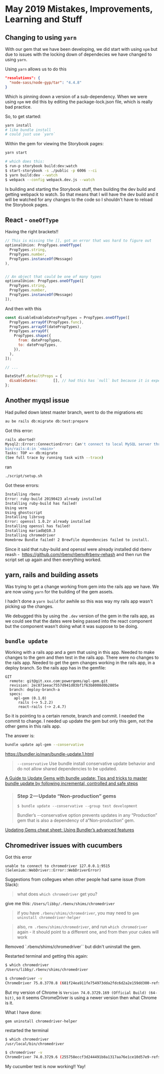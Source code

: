 # May 2019 Mistakes, Improvements, Learning and Stuff

## Changing to using `yarn`

With our gem that we have been developing, we did start with using `npm` but due to issues with the locking down of dependecies we have changed to using `yarn`.

Using `yarn` allows us to do this
```json
"resolutions": {
  "node-sass/node-gyp/tar": "4.4.8"
}
```
Which is pinning down a version of a sub-dependency. When we were using `npm` we did this by editing the package-lock.json file, which is really bad practice.

So, to get started:

```bash
yarn install
# like bundle install
# could just use `yarn`
```

Within the gem for viewing the Storybook pages:

```bash
yarn start

# which does this:
$ run-p storybook build:dev:watch
$ start-storybook -s ./public -p 6006 --ci
$ yarn build:dev --watch
$ webpack --config webpack.dev.js --watch
```

Is building and starting the Storybook stuff, then building the dev build and getting webpack to watch. So that means that I will have the dev build and it will be watched for any changes to the code so I shouldn't have to reload the Storybook pages.


## React - `oneOfType`

Having the right brackets!!

```js
// This is missing the [], got an error that was hard to figure out
optionalUnion: PropTypes.oneOfType(
  PropTypes.string,
  PropTypes.number,
  PropTypes.instanceOf(Message)
),


// An object that could be one of many types
optionalUnion: PropTypes.oneOfType([
  PropTypes.string,
  PropTypes.number,
  PropTypes.instanceOf(Message)
]),
```

And then with this

```js
const disableEnableDatesPropTypes = PropTypes.oneOfType([
  PropTypes.arrayOf(PropTypes.func),
  PropTypes.arrayOf(datePropTypes),
  PropTypes.arrayOf(
    PropTypes.shape({
      from: datePropTypes,
      to: datePropTypes,
    }),
  ),
]);

// ...

DateStuff.defaultProps = {
  disableDates:       [], // had this has `null` but because it is expecting an error it was getting a slice error
};
```

## Another myqsl issue

Had pulled down latest master branch, went to do the migrations etc

```bash
au be rails db:migrate db:test:prepare
```
Got this error:

```bash
rails aborted!
Mysql2::Error::ConnectionError: Can't connect to local MySQL server through socket '/tmp/mysql.sock' (2)
bin/rails:4:in `<main>'
Tasks: TOP => db:migrate
(See full trace by running task with --trace)
```

ran

```bash
./script/setup.sh
```

Got these errors:

```bash
Installing rbenv
Error: ruby-build 20190423 already installed
Installing ruby-build has failed!
Using verm
Using ghostscript
Installing librsvg
Error: openssl 1.0.2r already installed
Installing openssl has failed!
Installing mariadb@10.3
Installing chromedriver
Homebrew Bundle failed! 2 Brewfile dependencies failed to install.
```

Since it said that ruby-build and openssl were already installed did rbenv reash -  https://github.com/rbenv/rbenv#rbenv-rehash
and then run the script set up again and then everything worked.


## yarn, rails and building assets

Was trying to get a change working from gem into the rails app we have. We are now using `yarn` for the building of the gem assets.

I hadn't done a `yarn build` for awhile so this was way my rails app wasn't picking up the changes.

We debugged this by using the `.dev` version of the gem in the rails app, as we could see that the dates were being passed into the react component but the component wasn't doing what it was suppose to be doing.

## `bundle update`

Working with a rails app and a gem that using in this app. Needed to make changes to the gem and then test in the rails app. There were no changes to the rails app.
Needed to get the gem changes working in the rails app, in a deploy branch. So the rails app has in the gemfile:

```gemfile
GIT
  remote: git@git.xxx.com:powergems/apl-gem.git
  revision: 2ec871eeac7557d941d03bf1f63b8008d0b2805e
  branch: deploy-branch-a
  specs:
    apl-gem (0.1.0)
      rails (~> 5.2.2)
      react-rails (~> 2.4.7)
```

So it is pointing to a certain remote, branch and commit. I needed the commit to change. I needed up update the gem but only this gem, not the other gems in this rails app.

The answer is:

```bash
bundle update apl-gem --conservative
```

https://bundler.io/man/bundle-update.1.html

>`--conservative`
>Use bundle install conservative update behavior and do not allow shared dependencies to be updated.


[A Guide to Update Gems with bundle update: Tips and tricks to master bundle update by following incremental, controlled and safe steps](https://medium.com/cedarcode/reduce-fear-of-bundle-update-with-this-4-step-process-e021e8808c48)

>### Step 2 — Update “Non-production” gems
>`$ bundle update --conservative --group test development`
>
>Bundler’s --conservative option prevents updates in any “Production” gem that is also a dependency of a“Non-production” gem.

[Updating Gems cheat sheet: Using Bundler’s advanced features](https://medium.com/cedarcode/updating-gems-cheat-sheet-346d5666a181)


## Chromedriver issues with cucumbers

Got this error

`unable to connect to chromedriver 127.0.0.1:9515 (Selenium::WebDriver::Error::WebDriverError)`

Suggestions from collegues when other people had same issue (from Slack):

>what does `which chromedriver` get you?

give me this:
`/Users/libby/.rbenv/shims/chromedriver`

> if you have `.rbenv/shims/chromedriver`, you may need to `gem uninstall chromedriver-helper`

>also, `rm .rbenv/shims/chromedriver`, and run `which chromedriver` again - it should point to a different one, and from then your cukes will work

Removed `.rbenv/shims/chromedriver`` but didn't uninstall the gem.

Restarted terminal and getting this again:

```bash
$ which chromedriver
/Users/libby/.rbenv/shims/chromedriver
```

```bash
$ chromedriver -v
ChromeDriver 75.0.3770.8 (681f24ea911fe754973dda2fdc6d2a2e159dd300-refs/branch-heads/3770@{#40})
```

But my version of Chrome is `Version 74.0.3729.169 (Official Build) (64-bit)`, so it seems ChromeDriver is using a newer version then what Chrome is it.

What I have done:

`gem uninstall chromedriver-helper`

restarted the terminal

```bash
$ which chromedriver
/usr/local/bin/chromedriver
```

```bash
$ chromedriver -v
ChromeDriver 74.0.3729.6 (255758eccf3d244491b8a1317aa76e1ce10d57e9-refs/branch-heads/3729@{#29})
```

My cucumber test is now working!! Yay!
